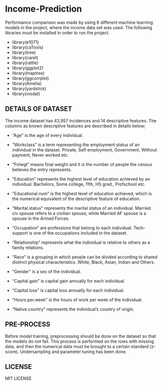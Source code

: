 # Income-Prediction
Performance comparison was made by using 6 different machine learning models in the project, where the income data set was used. The following libraries must be installed in order to run the project.
- library(e1071)
- library(caTools)
- library(tree)
- library(caret)
- library(rattle)
- library(ggplot2)
- library(maptree)
- library(ggcorrplot)
- library(Amelia)
- library(yardstick)
- library(visdat)

## DETAILS OF DATASET
The income dataset has 43,957 incidences and 14 descriptive features. The columns as known descriptive features are described in details below;
-	“Age” is the age of every individual.

-	“Workclass” is a term representing the employment status of an individual in the dataset. Private, Self employment, Government, Without payment, Never worked etc.

-	“Fnlwgt” means final weight and it is the number of people the census believes the entry represents.

-	“Education” represents the highest level of education achieved by an individual. Bachelors, Some college, 11th, HS grad., Profschool etc.

-	“Educational.num” is the highest level of education achieved, which is the numerical equivalent of the descriptive feature of education.

-	“Marital.status” represents the marital status of an individual. Married civ spouse refers to a civilian spouse, while Married AF spouse is a spouse in the Armed Forces.

-	“Occupation” are professions that belong to each individual. Tech-support is one of the occupations included in the dataset.

-	“Relationship” represents what the individual is relative to others as a family relations.

-	“Race” is a grouping in which people can be divided according to shared distinct physical characteristics. White, Black, Asian, Indian and Others.

-	“Gender” is a sex of the individual.

-	“Capital.gain” is capital gain annually for each individual.
 
-	“Capital.loss” is capital loss annually for each individual.

-	“Hours.per.week” is the hours of work per week of the individual.

-	“Native.country” represents the individual’s country of origin.

## PRE-PROCESS
Before model training, preprocessing should be done on the dataset so that the models do not fail. This process is performed on the rows with missing data, and then the numerical data must be brought to a certain standard (z-score). Undersampling and parameter tuning has been done.

## LICENSE
MIT LICENSE
